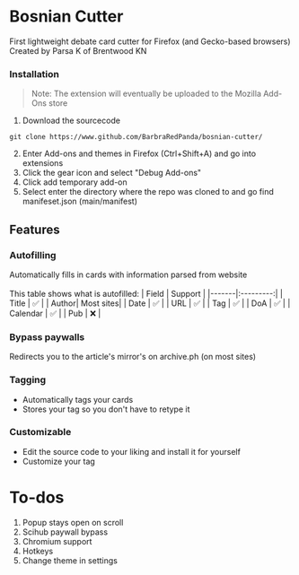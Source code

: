 # Bosnian Cutter

First lightweight debate card cutter for Firefox (and Gecko-based browsers)  <br>
Created by Parsa K of Brentwood KN

### Installation
> Note: The extension will eventually be uploaded to the Mozilla Add-Ons store
1. Download the sourcecode
```
git clone https://www.github.com/BarbraRedPanda/bosnian-cutter/
```
2. Enter Add-ons and themes in Firefox (Ctrl+Shift+A) and go into extensions
3. Click the gear icon and select "Debug Add-ons"
4. Click add temporary add-on
5. Select enter the directory where the repo was cloned to and go find manifeset.json (main/manifest)

## Features
### Autofilling
Automatically fills in cards with information parsed from website 
<br><br>
This table shows what is autofilled:
| Field | Support   |
|-------|:---------:|
| Title | ✅        | 
| Author| Most sites|
| Date  | ✅        |
| URL   | ✅        |
| Tag   | ✅        |
| DoA   | ✅        |
| Calendar   | ✅        |
| Pub   | ❌        |
### Bypass paywalls
Redirects you to the article's mirror's on archive.ph (on most sites)
### Tagging
* Automatically tags your cards 
* Stores your tag so you don't have to retype it
### Customizable
* Edit the source code to your liking and install it for yourself
* Customize your tag

# To-dos
1. Popup stays open on scroll
2. Scihub paywall bypass
3. Chromium support
2. Hotkeys
3. Change theme in settings

